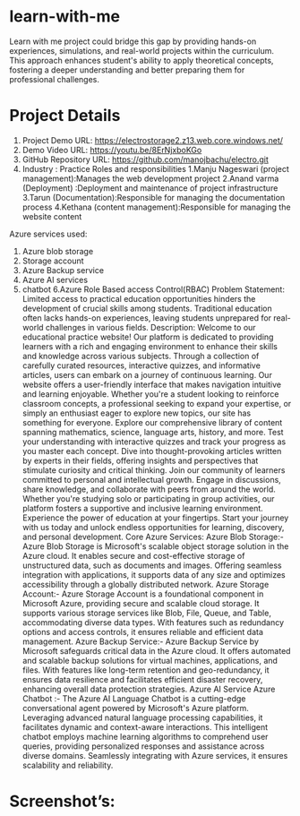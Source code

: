 # learn-with-me
Learn with me project could bridge this gap by providing hands-on experiences, simulations, and real-world projects within the curriculum. This approach enhances student's ability to apply theoretical concepts, fostering a deeper understanding and better preparing them for professional challenges. 

# Project Details
1.	Project Demo URL: https://electrostorage2.z13.web.core.windows.net/ <br>
2.	Demo Video URL: https://youtu.be/8ErNjxboKGo<br>
3.	GitHub Repository URL:  https://github.com/manojbachu/electro.git <br>
4.	Industry : Practice 
Roles and responsibilities
1.Manju Nageswari (project management):Manages the web development project
2.Anand varma (Deployment) :Deployment and maintenance of  project infrastructure
3.Tarun (Documentation):Responsible for managing the documentation process
4.Kethana (content management):Responsible for managing the website content

Azure services used:
1.	Azure blob storage
2.	Storage account
3.	Azure Backup service
4.	Azure AI services
5.	chatbot
6.Azure Role Based access Control(RBAC)
Problem Statement:
Limited access to practical education opportunities hinders the development of crucial skills among students. Traditional education often lacks hands-on experiences, leaving students unprepared for real-world challenges in various fields.
Description:
Welcome to our educational practice website! Our platform is dedicated to providing learners with a rich and engaging environment to enhance their skills and knowledge across various subjects. Through a collection of carefully curated resources, interactive quizzes, and informative articles, users can embark on a journey of continuous learning.
Our website offers a user-friendly interface that makes navigation intuitive and learning enjoyable. Whether you're a student looking to reinforce classroom concepts, a professional seeking to expand your expertise, or simply an enthusiast eager to explore new topics, our site has something for everyone.
Explore our comprehensive library of content spanning mathematics, science, language arts, history, and more. Test your understanding with interactive quizzes and track your progress as you master each concept. Dive into thought-provoking articles written by experts in their fields, offering insights and perspectives that stimulate curiosity and critical thinking.
Join our community of learners committed to personal and intellectual growth. Engage in discussions, share knowledge, and collaborate with peers from around the world. Whether you're studying solo or participating in group activities, our platform fosters a supportive and inclusive learning environment.
Experience the power of education at your fingertips. Start your journey with us today and unlock endless opportunities for learning, discovery, and personal development.
Core Azure Services:
Azure Blob Storage:- Azure Blob Storage is Microsoft's scalable object storage solution in the Azure cloud. It enables secure and cost-effective storage of unstructured data, such as documents and images. Offering seamless integration with applications, it supports data of any size and optimizes accessibility through a globally distributed network. 
Azure Storage Account:- Azure Storage Account is a foundational component in Microsoft Azure, providing secure and scalable cloud storage. It supports various storage services like Blob, File, Queue, and Table, accommodating diverse data types. With features such as redundancy options and access controls, it ensures reliable and efficient data management.
 Azure Backup Service:- Azure Backup Service by Microsoft safeguards critical data in the Azure cloud. It offers automated and scalable backup solutions for virtual machines, applications, and files. With features like long-term retention and geo-redundancy, it ensures data resilience and facilitates efficient disaster recovery, enhancing overall data protection strategies.
Azure AI Service
Azure Chatbot :- The Azure AI Language Chatbot is a cutting-edge conversational agent powered by Microsoft's Azure platform. Leveraging advanced natural language processing capabilities, it facilitates dynamic and context-aware interactions. This intelligent chatbot employs machine learning algorithms to comprehend user queries, providing personalized responses and assistance across diverse domains. Seamlessly integrating with Azure services, it ensures scalability and reliability.
<h1>Screenshot’s:</h1>
